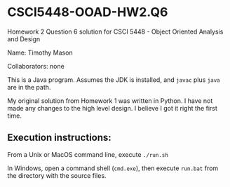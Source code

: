 # CSCI5448-OOAD-HW2.Q6
Homework 2 Question 6 solution for CSCI 5448 - Object Oriented Analysis and Design

Name: Timothy Mason

Collaborators: none

This is a Java program.  Assumes the JDK is installed, and `javac` plus `java` are in the path.

My original solution from Homework 1 was written in Python.  I have not made any changes to the high level design.  I believe
I got it right the first time.

## Execution instructions:

From a Unix or MacOS command line, execute `./run.sh`

In Windows, open a command shell (`cmd.exe`), then execute `run.bat` from the directory with the source files.
